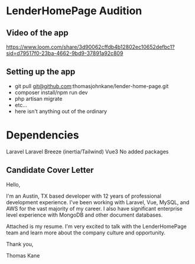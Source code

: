 # LenderHomePage Audition

## Video of the app

https://www.loom.com/share/3d90062cffdb4b12802ec10652defbc1?sid=d79517f0-23ba-4662-9bd9-37891a92c809

## Setting up the app

- git pull git@github.com:thomasjohnkane/lender-home-page.git
- composer install/npm run dev
- php artisan migrate
- etc...
- here isn't anything out of the ordinary

# Dependencies
Laravel
Laravel Breeze (inertia/Tailwind)
Vue3
No added packages

## Candidate Cover Letter

Hello,

I'm an Austin, TX based developer with 12 years of professional development experience. I've been working with Laravel, Vue, MySQL, and AWS for the vast majority of my career. I also have significant enterprise level experience with MongoDB and other document databases.

Attached is my resume. I'm very excited to talk with the LenderHomePage team and learn more about the company culture and opportunity.

Thank you,

Thomas Kane
